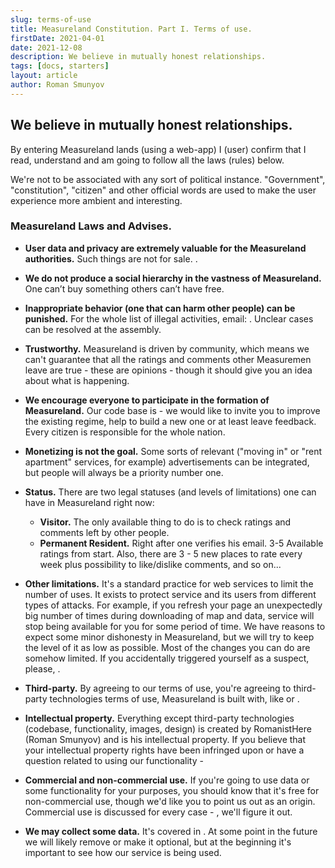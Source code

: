 ```yaml
---
slug: terms-of-use
title: Measureland Constitution. Part I. Terms of use.
firstDate: 2021-04-01
date: 2021-12-08
description: We believe in mutually honest relationships.
tags: [docs, starters]
layout: article
author: Roman Smunyov
---
```


<script>
    import TextLink from "$lib/components/ui-elements/TextLink.svelte";
</script>

## We believe in mutually honest relationships.
By entering Measureland lands (using a web-app) I (user) confirm that I read, understand and am going to follow all the laws (rules) below.

We're not to be associated with any sort of political instance. "Government", "constitution", "citizen" and other official words are used to make the user experience more ambient and interesting.

### Measureland Laws and Advises.
- **User data and privacy are extremely valuable for the Measureland authorities.** Such things are not for sale. <TextLink href="../policy/" text="See our policy" />.
- **We do not produce a social hierarchy in the vastness of Measureland.** One can’t buy something others can’t have free.
- **Inappropriate behavior (one that can harm other people) can be punished.** For the whole list of illegal activities, email: <TextLink href="mailto:support@measureland.org" text="support@measureland.org" />. Unclear cases can be resolved at the assembly.
- **Trustworthy.** Measureland is driven by community, which means we can't guarantee that all the ratings and comments other Measuremen leave are true - these are opinions - though it should give you an idea about what is happening.
- **We encourage everyone to participate in the formation of Measureland.** Our code base is <TextLink href="https://github.com/RomanistHere/Measureland" blank={true} text="open-source" /> - we would like to invite you to improve the existing regime, help to build a new one or at least leave feedback. Every citizen is responsible for the whole nation.
- **Monetizing is not the goal.** Some sorts of relevant ("moving in" or "rent apartment" services, for example) advertisements can be integrated, but people will always be a priority number one.
- **Status.** There are two legal statuses (and levels of limitations) one can have in Measureland right now:

    - **Visitor.** The only available thing to do is to check ratings and comments left by other people.
    - **Permanent Resident.** Right after one verifies his email. 3-5 Available ratings from start. Also, there are 3 - 5 new places to rate every week plus possibility to like/dislike comments, <TextLink href="../../community/" text="vote for new features" /> and so on...
- **Other limitations.** It's a standard practice for web services to limit the number of uses. It exists to protect service and its users from different types of attacks. For example, if you refresh your page an unexpectedly big number of times during downloading of map and data, service will stop being available for you for some period of time. We have reasons to expect some minor dishonesty in Measureland, but we will try to keep the level of it as low as possible. Most of the changes you can do are somehow limited. If you accidentally triggered yourself as a suspect, please, <TextLink href="mailto:support@measureland.org" text="contact us" />.
- **Third-party.** By agreeing to our terms of use, you're agreeing to third-party technologies terms of use, Measureland is built with, like <TextLink href="https://www.openstreetmap.org/" blank={true} text="OpenStreetMap" /> or <TextLink href="https://leafletjs.com/" blank={true} text="Leaflet" />.
- **Intellectual property.** Everything except third-party technologies (codebase, functionality, images, design) is created by RomanistHere (Roman Smunyov) and is his intellectual property. If you believe that your intellectual property rights have been infringed upon or have a question related to using our functionality - <TextLink href="mailto:support@measureland.org" text="contact us" />
- **Commercial and non-commercial use.** If you're going to use data or some functionality for your purposes, you should know that it's free for non-commercial use, though we'd like you to point us out as an origin. Commercial use is discussed for every case - <TextLink href="mailto:support@measureland.org" text="drop us a message" />, we'll figure it out.
- **We may collect some data.** It's covered in <TextLink href="../policy/" text="our policy" />. At some point in the future we will likely remove or make it optional, but at the beginning it's important to see how our service is being used.
